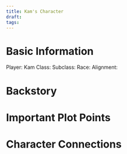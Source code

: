 ```yaml
---
title: Kam's Character
draft: 
tags:
---
```

# Basic Information

Player: Kam
Class: 
Subclass: 
Race: 
Alignment: 

# Backstory 


# Important Plot Points


# Character Connections 